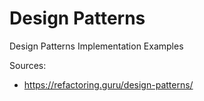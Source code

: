 # Design Patterns

Design Patterns Implementation Examples

Sources: 
 * https://refactoring.guru/design-patterns/
